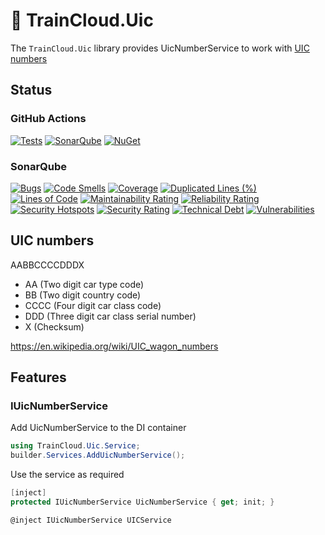 # 🚆 TrainCloud.Uic

The `TrainCloud.Uic` library provides UicNumberService to work with [UIC numbers](https://en.wikipedia.org/wiki/UIC_wagon_numbers)

## Status

### GitHub Actions
[![Tests](https://github.com/traincloud-net/TrainCloud.Uic/actions/workflows/tests.yml/badge.svg)](https://github.com/traincloud-net/TrainCloud.Uic/actions/workflows/tests.yml) 
[![SonarQube](https://github.com/traincloud-net/TrainCloud.Uic/actions/workflows/sonarqube.yml/badge.svg)](https://github.com/traincloud-net/TrainCloud.Uic/actions/workflows/sonarqube.yml) 
[![NuGet](https://github.com/traincloud-net/TrainCloud.Uic/actions/workflows/nuget.yml/badge.svg)](https://github.com/traincloud-net/TrainCloud.Uic/actions/workflows/nuget.yml) 

### SonarQube
[![Bugs](https://sonarqube.traincloud.dev/api/project_badges/measure?project=TrainCloud.Uic&metric=bugs&token=sqb_e18b4f058d828047e9f93ab85f924e9696e8d5a1)](https://sonarqube.traincloud.dev/dashboard?id=TrainCloud.Uic) 
[![Code Smells](https://sonarqube.traincloud.dev/api/project_badges/measure?project=TrainCloud.Uic&metric=code_smells&token=sqb_e18b4f058d828047e9f93ab85f924e9696e8d5a1)](https://sonarqube.traincloud.dev/dashboard?id=TrainCloud.Uic) 
[![Coverage](https://sonarqube.traincloud.dev/api/project_badges/measure?project=TrainCloud.Uic&metric=coverage&token=sqb_e18b4f058d828047e9f93ab85f924e9696e8d5a1)](https://sonarqube.traincloud.dev/dashboard?id=TrainCloud.Uic) 
[![Duplicated Lines (%)](https://sonarqube.traincloud.dev/api/project_badges/measure?project=TrainCloud.Uic&metric=duplicated_lines_density&token=sqb_e18b4f058d828047e9f93ab85f924e9696e8d5a1)](https://sonarqube.traincloud.dev/dashboard?id=TrainCloud.Uic) 
[![Lines of Code](https://sonarqube.traincloud.dev/api/project_badges/measure?project=TrainCloud.Uic&metric=ncloc&token=sqb_e18b4f058d828047e9f93ab85f924e9696e8d5a1)](https://sonarqube.traincloud.dev/dashboard?id=TrainCloud.Uic) 
[![Maintainability Rating](https://sonarqube.traincloud.dev/api/project_badges/measure?project=TrainCloud.Uic&metric=sqale_rating&token=sqb_e18b4f058d828047e9f93ab85f924e9696e8d5a1)](https://sonarqube.traincloud.dev/dashboard?id=TrainCloud.Uic) 
[![Reliability Rating](https://sonarqube.traincloud.dev/api/project_badges/measure?project=TrainCloud.Uic&metric=reliability_rating&token=sqb_e18b4f058d828047e9f93ab85f924e9696e8d5a1)](https://sonarqube.traincloud.dev/dashboard?id=TrainCloud.Uic) 
[![Security Hotspots](https://sonarqube.traincloud.dev/api/project_badges/measure?project=TrainCloud.Uic&metric=security_hotspots&token=sqb_e18b4f058d828047e9f93ab85f924e9696e8d5a1)](https://sonarqube.traincloud.dev/dashboard?id=TrainCloud.Uic) 
[![Security Rating](https://sonarqube.traincloud.dev/api/project_badges/measure?project=TrainCloud.Uic&metric=security_rating&token=sqb_e18b4f058d828047e9f93ab85f924e9696e8d5a1)](https://sonarqube.traincloud.dev/dashboard?id=TrainCloud.Uic) 
[![Technical Debt](https://sonarqube.traincloud.dev/api/project_badges/measure?project=TrainCloud.Uic&metric=sqale_index&token=sqb_e18b4f058d828047e9f93ab85f924e9696e8d5a1)](https://sonarqube.traincloud.dev/dashboard?id=TrainCloud.Uic) 
[![Vulnerabilities](https://sonarqube.traincloud.dev/api/project_badges/measure?project=TrainCloud.Uic&metric=vulnerabilities&token=sqb_e18b4f058d828047e9f93ab85f924e9696e8d5a1)](https://sonarqube.traincloud.dev/dashboard?id=TrainCloud.Uic)

## UIC numbers

AABBCCCCDDDX

* AA (Two digit car type code)
* BB (Two digit country code)
* CCCC (Four digit car class code)
* DDD (Three digit car class serial number)
* X (Checksum)

https://en.wikipedia.org/wiki/UIC_wagon_numbers

## Features

### IUicNumberService

Add UicNumberService to the DI container

```csharp
using TrainCloud.Uic.Service;
builder.Services.AddUicNumberService();
```

Use the service as required

```csharp
[inject]
protected IUicNumberService UicNumberService { get; init; }
```

```csharp
@inject IUicNumberService UICService
```
